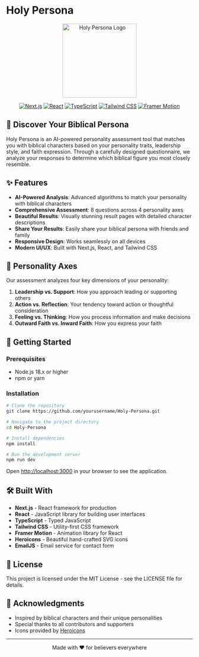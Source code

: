 # Holy Persona

<div align="center">
  <img src="public/logo.svg" alt="Holy Persona Logo" width="200"/>
  
  [![Next.js](https://img.shields.io/badge/Next.js-14.1.0-black?style=flat&logo=next.js)](https://nextjs.org/)
  [![React](https://img.shields.io/badge/React-18.2.0-blue?style=flat&logo=react)](https://reactjs.org/)
  [![TypeScript](https://img.shields.io/badge/TypeScript-5.3.3-blue?style=flat&logo=typescript)](https://www.typescriptlang.org/)
  [![Tailwind CSS](https://img.shields.io/badge/Tailwind_CSS-3.4.1-38B2AC?style=flat&logo=tailwind-css)](https://tailwindcss.com/)
  [![Framer Motion](https://img.shields.io/badge/Framer_Motion-11.18.2-purple?style=flat&logo=framer)](https://www.framer.com/motion/)
</div>

## 🌟 Discover Your Biblical Persona

Holy Persona is an AI-powered personality assessment tool that matches you with biblical characters based on your personality traits, leadership style, and faith expression. Through a carefully designed questionnaire, we analyze your responses to determine which biblical figure you most closely resemble.

## ✨ Features

- **AI-Powered Analysis**: Advanced algorithms to match your personality with biblical characters
- **Comprehensive Assessment**: 8 questions across 4 personality axes
- **Beautiful Results**: Visually stunning result pages with detailed character descriptions
- **Share Your Results**: Easily share your biblical persona with friends and family
- **Responsive Design**: Works seamlessly on all devices
- **Modern UI/UX**: Built with Next.js, React, and Tailwind CSS

## 🧩 Personality Axes

Our assessment analyzes four key dimensions of your personality:

1. **Leadership vs. Support**: How you approach leading or supporting others
2. **Action vs. Reflection**: Your tendency toward action or thoughtful consideration
3. **Feeling vs. Thinking**: How you process information and make decisions
4. **Outward Faith vs. Inward Faith**: How you express your faith

## 🚀 Getting Started

### Prerequisites

- Node.js 18.x or higher
- npm or yarn

### Installation

```bash
# Clone the repository
git clone https://github.com/yourusername/Holy-Persona.git

# Navigate to the project directory
cd Holy-Persona

# Install dependencies
npm install

# Run the development server
npm run dev
```

Open [http://localhost:3000](http://localhost:3000) in your browser to see the application.

## 🛠️ Built With

- **Next.js** - React framework for production
- **React** - JavaScript library for building user interfaces
- **TypeScript** - Typed JavaScript
- **Tailwind CSS** - Utility-first CSS framework
- **Framer Motion** - Animation library for React
- **Heroicons** - Beautiful hand-crafted SVG icons
- **EmailJS** - Email service for contact form

## 📝 License

This project is licensed under the MIT License - see the LICENSE file for details.

## 🙏 Acknowledgments

- Inspired by biblical characters and their unique personalities
- Special thanks to all contributors and supporters
- Icons provided by [Heroicons](https://heroicons.com/)

---

<div align="center">
  <p>Made with ❤️ for believers everywhere</p>
</div>

